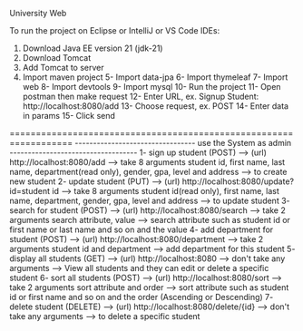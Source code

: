 University Web

To run the project on Eclipse or IntelliJ or VS Code IDEs:
1. Download Java EE version 21 (jdk-21)
2. Download Tomcat
3. Add Tomcat to server
4. Import maven project
5- Import data-jpa
6- Import thymeleaf 
7- Import web 
8- Import devtools
9- Import mysql
10- Run the project
11- Open postman then make request
12- Enter URL, ex. Signup Student: http://localhost:8080/add
13- Choose request, ex. POST
14- Enter data in params
15- Click send

==================================================================
--------------------------------- use the System as admin -----------------------------------
1- sign up student (POST) --> (url) http://localhost:8080/add --> take 8 arguments student id, first name, last name, department(read only), gender, gpa, level and address  --> to create new student 
2- update student (PUT) --> (url) http://localhost:8080/update?id=student id --> take 8 arguments student id(read only), first name, last name, department, gender, gpa, level and address  --> to update student
3- search for student (POST) --> (url) http://localhost:8080/search --> take 2 arguments search attribute, value --> search attribute such as student id or first name or last name and so on and the value
4- add department for student (POST) --> (url) http://localhost:8080/department --> take 2 arguments student id and department --> add department for this student 
5- display all students (GET) --> (url) http://localhost:8080 --> don't take any arguments --> View all students and they can edit or delete a specific student
6- sort all students (POST) --> (url) http://localhost:8080/sort --> take 2 arguments sort attribute and order --> sort attribute such as student id or first name and so on and the order (Ascending or Descending)
7- delete student (DELETE) --> (url) http://localhost:8080/delete/{id} --> don't take any arguments --> to delete a specific student 
